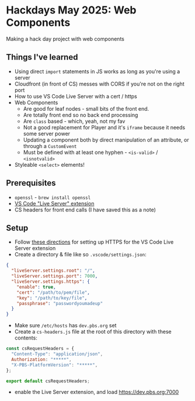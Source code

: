# Hackdays May 2025: Web Components

Making a hack day project with web components

## Things I've learned

- Using direct `import` statements in JS works as long as you're using a server
- Cloudfront (in front of CS) messes with CORS if you're not on the right port
- How to use VS Code Live Server with a cert / https
- Web Components
  - Are good for leaf nodes - small bits of the front end.
  - Are totally front end so no back end processing
  - Are `class` based - which, yeah, not my fav
  - Not a good replacement for Player and it's `iframe` because it needs some server power
  - Updating a component both by direct manipulation of an attribute, or through a `CustomEvent`
  - Must be defined with at least one hyphen - `<is-valid>` / `<isnotvalid>`
- Styleable `<select>` elements!

## Prerequisites

- `openssl` - `brew install openssl`
- [VS Code "Live Server" extension](https://marketplace.visualstudio.com/items?itemName=ritwickdey.LiveServer)
- CS headers for front end calls (I have saved this as a note)

## Setup

- Follow [these directions](https://graceydev.hashnode.dev/enabling-https-for-live-server-visual-studio-code-extension) for setting up HTTPS for the VS Code Live Server extension
- Create a directory & file like so `.vscode/settings.json`:

```json
{
  "liveServer.settings.root": "/",
  "liveServer.settings.port": 7000,
  "liveServer.settings.https": {
    "enable": true,
    "cert": "/path/to/pem/file",
    "key": "/path/to/key/file",
    "passphrase": "passwordyoumadeup"
  }
}
```

- Make sure `/etc/hosts` has `dev.pbs.org` set
- Create a `cs-headers.js` file at the root of this directory with these contents:

```javascript
const csRequestHeaders = {
  "Content-Type": "application/json",
  Authorization: "*****",
  "X-PBS-PlatformVersion": "*****",
};

export default csRequestHeaders;
```

- enable the Live Server extension, and load <https://dev.pbs.org:7000>

